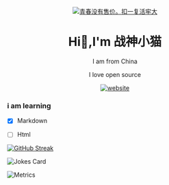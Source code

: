 <div align="center">

[![青春没有售价。扣一复活牢大](https://readme-typing-svg.demolab.com?font=Fira+Code&pause=1000&center=true&random=false&width=435&lines=%E9%9D%92%E6%98%A5%E6%B2%A1%E6%9C%89%E5%94%AE%E4%BB%B7%E3%80%82%E6%89%A3%E4%B8%80%E5%A4%8D%E6%B4%BB%E7%89%A2%E5%A4%A7)](https://git.io/typing-svg)

# Hi👋,I'm 战神小猫

I am from China

I love open source

[![website](https://img.shields.io/badge/web-site-%23f2e6ce?style=flat-square)](https://xiaomao.cloudns.org)

</div>

### i am learning

- [x] Markdown


- [ ]  Html

[![GitHub Streak](https://streak-stats.demolab.com?user=zhanshenxiaomao&theme=github-dark)](https://git.io/streak-stats)

![Jokes Card](https://readme-jokes.vercel.app/api)

![Metrics](https://metrics.lecoq.io/zhanshenxiaomao?template=classic&lines=1&traffic=1&base=header%2C%20activity%2C%20community%2C%20repositories%2C%20metadata&base.indepth=false&base.hireable=false&base.skip=false&lines=false&lines.sections=base&lines.repositories.limit=4&lines.history.limit=1&lines.delay=0&traffic=false&config.timezone=Asia%2FShanghai)